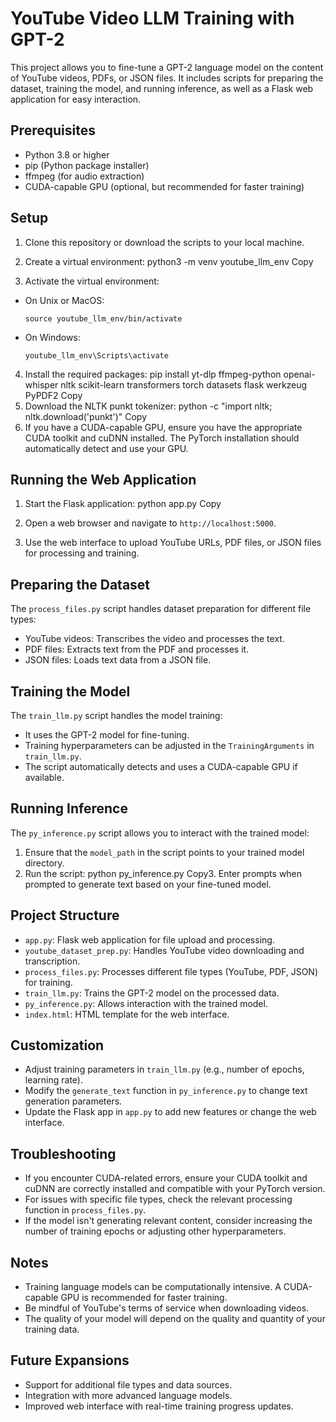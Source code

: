 # YouTube Video LLM Training with GPT-2

This project allows you to fine-tune a GPT-2 language model on the content of YouTube videos, PDFs, or JSON files. It includes scripts for preparing the dataset, training the model, and running inference, as well as a Flask web application for easy interaction.

## Prerequisites

- Python 3.8 or higher
- pip (Python package installer)
- ffmpeg (for audio extraction)
- CUDA-capable GPU (optional, but recommended for faster training)

## Setup

1. Clone this repository or download the scripts to your local machine.

2. Create a virtual environment:
python3 -m venv youtube_llm_env
Copy
3. Activate the virtual environment:
- On Unix or MacOS:
  ```
  source youtube_llm_env/bin/activate
  ```
- On Windows:
  ```
  youtube_llm_env\Scripts\activate
  ```

4. Install the required packages:
pip install yt-dlp ffmpeg-python openai-whisper nltk scikit-learn transformers torch datasets flask werkzeug PyPDF2
Copy
5. Download the NLTK punkt tokenizer:
python -c "import nltk; nltk.download('punkt')"
Copy
6. If you have a CUDA-capable GPU, ensure you have the appropriate CUDA toolkit and cuDNN installed. The PyTorch installation should automatically detect and use your GPU.

## Running the Web Application

1. Start the Flask application:
python app.py
Copy
2. Open a web browser and navigate to `http://localhost:5000`.

3. Use the web interface to upload YouTube URLs, PDF files, or JSON files for processing and training.

## Preparing the Dataset

The `process_files.py` script handles dataset preparation for different file types:

- YouTube videos: Transcribes the video and processes the text.
- PDF files: Extracts text from the PDF and processes it.
- JSON files: Loads text data from a JSON file.

## Training the Model

The `train_llm.py` script handles the model training:

- It uses the GPT-2 model for fine-tuning.
- Training hyperparameters can be adjusted in the `TrainingArguments` in `train_llm.py`.
- The script automatically detects and uses a CUDA-capable GPU if available.

## Running Inference

The `py_inference.py` script allows you to interact with the trained model:

1. Ensure that the `model_path` in the script points to your trained model directory.
2. Run the script:
python py_inference.py
Copy3. Enter prompts when prompted to generate text based on your fine-tuned model.

## Project Structure

- `app.py`: Flask web application for file upload and processing.
- `youtube_dataset_prep.py`: Handles YouTube video downloading and transcription.
- `process_files.py`: Processes different file types (YouTube, PDF, JSON) for training.
- `train_llm.py`: Trains the GPT-2 model on the processed data.
- `py_inference.py`: Allows interaction with the trained model.
- `index.html`: HTML template for the web interface.

## Customization

- Adjust training parameters in `train_llm.py` (e.g., number of epochs, learning rate).
- Modify the `generate_text` function in `py_inference.py` to change text generation parameters.
- Update the Flask app in `app.py` to add new features or change the web interface.

## Troubleshooting

- If you encounter CUDA-related errors, ensure your CUDA toolkit and cuDNN are correctly installed and compatible with your PyTorch version.
- For issues with specific file types, check the relevant processing function in `process_files.py`.
- If the model isn't generating relevant content, consider increasing the number of training epochs or adjusting other hyperparameters.

## Notes

- Training language models can be computationally intensive. A CUDA-capable GPU is recommended for faster training.
- Be mindful of YouTube's terms of service when downloading videos.
- The quality of your model will depend on the quality and quantity of your training data.

## Future Expansions

- Support for additional file types and data sources.
- Integration with more advanced language models.
- Improved web interface with real-time training progress updates.
